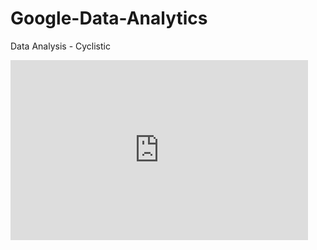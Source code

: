 # Google-Data-Analytics
Data Analysis - Cyclistic
<iframe src="https://onedrive.live.com/embed?cid=BDE32E52F252A1FD&amp;resid=BDE32E52F252A1FD%21184&amp;authkey=AO1yxLqkitOIyNg&amp;em=2&amp;wdAr=1.7777777777777777" width="476px" height="288px" frameborder="0">This is an embedded <a target="_blank" href="https://office.com">Microsoft Office</a> presentation, powered by <a target="_blank" href="https://office.com/webapps">Office</a>.</iframe>

